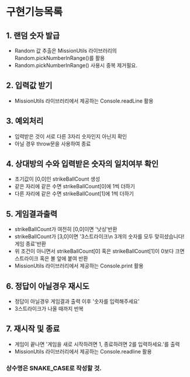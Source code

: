 # 구현기능목록

## 1. 랜덤 숫자 발급

- Random 값 추출은 MissionUtils 라이브러리의 Random.pickNumberInRange()를 활용
- Random.pickNumberInRange() 사용시 중복 제거필요.

## 2. 입력값 받기

- MissionUtils 라이브러리에서 제공하는 Console.readLine 활용

## 3. 예외처리

- 입력받은 것이 서로 다른 3자리 숫자인지 아닌지 확인
- 아닐 경우 throw문을 사용하여 종료

## 4. 상대방의 수와 입력받은 숫자의 일치여부 확인

- 초기값이 [0,0]인 strikeBallCount 생성
- 같은 자리에 같은 수면 strikeBallCount[0]에 1씩 더하기
- 다른 자리에 같은 수면 strikeBallCount[1]에 1씩 더하기

## 5. 게임결과출력

- strikeBallCount가 여전히 [0,0]이면 '낫싱'반환
- strikeBallCount가 [3,0]이면 '3스트라이크\n 3개의 숫자를 모두 맞히셨습니다! 게임 종료'반환
- 위 조건이 아니면서 strikeBallCount[0] 혹은 strikeBallCount[1]이 0보다 크면 스트라이크 혹은 볼 앞에 붙여 반환
- MissionUtils 라이브러리에서 제공하는 Console.print 활용

## 6. 정답이 아닐경우 재시도

- 정답이 아닐경우 게임결과 출력 이후 '숫자를 입력해주세요'
- 3스트라이크가 나올 때까지 반복

## 7. 재시작 및 종료

- 게임이 끝나면 '게임을 새로 시작하려면 1, 종료하려면 2를 입력하세요.'를 출력
- MissionUtils 라이브러리에서 제공하는 Console.readline 활용

### 상수명은 SNAKE_CASE로 작성할 것.
